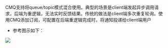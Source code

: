 CMQ支持将queue/topic模式混合使用。典型的场景是client端发起异步调用请求，后端为重逻辑，无法实时反馈结果。传统的做法是client端多次重复轮询。使用CMQ添加订阅，可配置在后端重逻辑完成时，将通知投递给client端用户

- 参考图示如下：

![](https://mc.qcloudimg.com/static/img/3e3b93780bfe9c9b7965e27fb54e341a/image.png)
